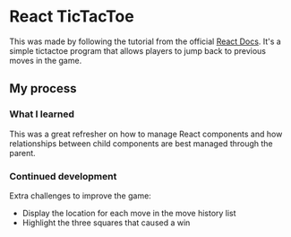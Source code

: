 # React TicTacToe

This was made by following the tutorial from the official [React Docs](https://reactjs.org/tutorial/tutorial.html). It's a simple tictactoe program that allows players to jump back to previous moves in the game. 

## My process

### What I learned

This was a great refresher on how to manage React components and how relationships between child components are best managed through the parent.

### Continued development

Extra challenges to improve the game:

- Display the location for each move in the move history list
- Highlight the three squares that caused a win
